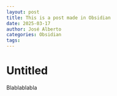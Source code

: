 ```yaml
---
layout: post
title: This is a post made in Obsidian
date: 2025-03-17
author: José Alberto
categories: Obsidian
tags:
---
```


# Untitled

Blablablabla